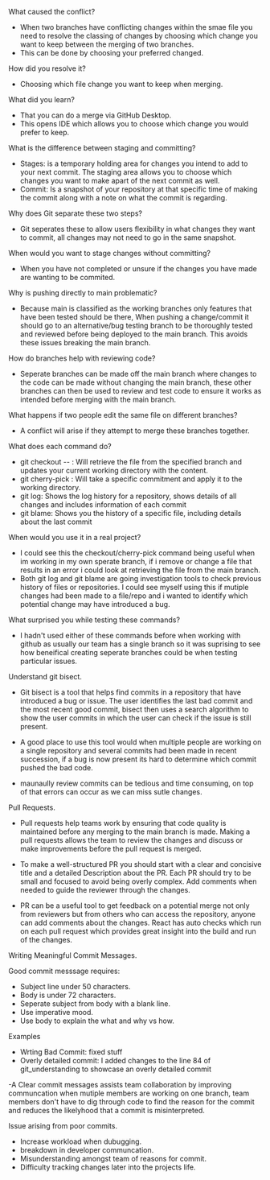 What caused the conflict?

- When two branches have conflicting changes within the smae file you need to resolve the classing of changes by choosing which change you want to keep between the merging of two branches.
- This can be done by choosing your preferred changed.

How did you resolve it?

- Choosing which file change you want to keep when merging.

What did you learn?

- That you can do a merge via GitHub Desktop.
- This opens IDE which allows you to choose which change you would prefer to keep.

What is the difference between staging and committing?

- Stages: is a temporary holding area for changes you intend to add to your next commit. The staging area allows you to choose which changes you want to make apart of the next commit as well.
- Commit: Is a snapshot of your repository at that specific time of making the commit along with a note on what the commit is regarding.

Why does Git separate these two steps?

- Git seperates these to allow users flexibility in what changes they want to commit, all changes may not need to go in the same snapshot.

When would you want to stage changes without committing?

- When you have not completed or unsure if the changes you have made are wanting to be commited.

Why is pushing directly to main problematic?

- Because main is classified as the working branches only features that have been tested should be there, When pushing a change/commit it should go to an alternative/bug testing branch to be thoroughly tested and reviewed before being deployed to the main branch. This avoids these issues breaking the main branch.

How do branches help with reviewing code?

- Seperate branches can be made off the main branch where changes to the code can be made without changing the main branch, these other branches can then be used to review and test code to ensure it works as intended before merging with the main branch.

What happens if two people edit the same file on different branches?

- A conflict will arise if they attempt to merge these branches together.

What does each command do?

- git checkout <branch> -- <file>: Will retrieve the file from the specified branch and updates your current working directory with the content.
- git cherry-pick <commit>: Will take a specific commitment and apply it to the working directory.
- git log: Shows the log history for a repository, shows details of all changes and includes information of each commit
- git blame: Shows you the history of a specific file, including details about the last commit

When would you use it in a real project?

- I could see this the checkout/cherry-pick command being useful when im working in my own sperate branch, if i remove or change a file that results in an error i could look at retrieving the file from the main branch.
- Both git log and git blame are going investigation tools to check previous history of files or repositories. I could see myself using this if mutiple changes had been made to a file/repo and i wanted to identify which potential change may have introduced a bug.

What surprised you while testing these commands?

- I hadn't used either of these commands before when working with github as usually our team has a single branch so it was suprising to see how beneifical creating seperate branches could be when testing particular issues.

Understand git bisect.

- Git bisect is a tool that helps find commits in a repository that have introduced a bug or issue. The user identifies the last bad commit and the most recent good commit, bisect then uses a search algorithm to show the user commits in which the user can check if the issue is still present.

- A good place to use this tool would when multiple people are working on a single repository and several commits had been made in recent succession, if a bug is now present its hard to determine which commit pushed the bad code.

- maunaully review commits can be tedious and time consuming, on top of that errors can occur as we can miss sutle changes.

Pull Requests.

- Pull requests help teams work by ensuring that code quality is maintained before any merging to the main branch is made. Making a pull requests allows the team to review the changes and discuss or make improvements before the pull request is merged.

- To make a well-structured PR you should start with a clear and concisive title and a detailed Description about the PR. Each PR should try to be small and focused to avoid being overly complex. Add comments when needed to guide the reviewer through the changes.

- PR can be a useful tool to get feedback on a potential merge not only from reviewers but from others who can access the repository, anyone can add comments about the changes. React has auto checks which run on each pull request which provides great insight into the build and run of the changes.

Writing Meaningful Commit Messages.

Good commit messsage requires:

- Subject line under 50 characters.
- Body is under 72 characters.
- Seperate subject from body with a blank line.
- Use imperative mood.
- Use body to explain the what and why vs how.

Examples
- Wrting Bad Commit: fixed stuff
- Overly detailed commit: I added changes to the line 84 of git_understanding to showcase an overly detailed commit

-A Clear commit messages assists team collaboration by improving communcation when mutiple members are working on one branch, team members don't have to dig through code to find the reason for the commit and reduces the likelyhood that a commit is misinterpreted.

Issue arising from poor commits.

- Increase workload when dubugging.
- breakdown in developer communcation.
- Misunderstanding amongst team of reasons for commit.
- Difficulty tracking changes later into the projects life.


